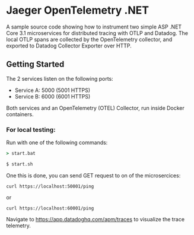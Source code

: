 # Jaeger OpenTelemetry .NET

A sample source code showing how to instrument two simple ASP .NET Core 3.1 microservices for distributed tracing with OTLP and Datadog. The local OTLP spans are collected by the OpenTelemetry collector, and exported to Datadog Collector Exporter over HTTP. 

## Getting Started

The 2 services listen on the following ports:

- Service A: 5000 (5001 HTTPS)
- Service B: 6000 (6001 HTTPS)

Both services and an OpenTelemetry (OTEL) Collector, run inside Docker containers.

### For local testing:

Run with one of the following commands:

```cmd
> start.bat
```

```bash
$ start.sh
```
One this is done, you can send GET request to on of the microsercices: 
```
curl https://localhost:50001/ping 
```
or 
```
curl https://localhost:60001/ping 
```
Navigate to https://app.datadoghq.com/apm/traces to visualize the trace telemetry.